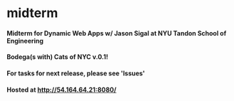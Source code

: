 # midterm
#### Midterm for Dynamic Web Apps w/ Jason Sigal at NYU Tandon School of Engineering 
#### Bodega(s with) Cats of NYC v.0.1!
#### For tasks for next release, please see 'Issues'
#### Hosted at http://54.164.64.21:8080/
